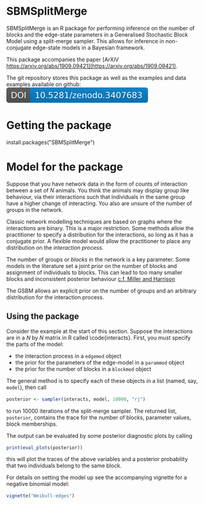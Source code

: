 # SBMSplitMerge
SBMSplitMerge is an R package for performing inference on the number of blocks and the edge-state parameters in a Generalised Stochastic Block Model using a split-merge sampler.
This allows for inference in non-conjugate edge-state models in a Bayesian framework.

This package accompanies the paper [ArXiV https://arxiv.org/abs/1909.09421](https://arxiv.org/abs/1909.09421).

The git repository stores this package as well as the examples and data examples available on github: [![DOI](man/figures/zenodo.3407683.svg)](https://doi.org/10.5281/zenodo.3407683)

# Getting the package
install.packages("SBMSplitMerge")

# Model for the package
Suppose that you have network data in the form of counts of interaction between a set of $N$ animals.
You think the animals may display group like behaviour, via their interactions such that individuals in the same group have a higher change of interacting.
You also are unsure of the number of groups in the network.

Classic network modelling techniques are based on graphs where the interactions are binary. This is a major restriction.
Some methods allow the practitioner to specify a distribution for the interactions, so long as it has a conjugate prior.
A flexible model would allow the practitioner to place any distribution on the _interaction process_.

The number of groups or _blocks_ in the network is a key parameter. Some models in the literature set a joint prior on the number of blocks and assignment of individuals to blocks.
This can lead to too many smaller blocks and inconsistent posterior behaviour [c.f. Miller and Harrison](https://doi.org/10.1080/01621459.2016.1255636)

The GSBM allows an explicit prior on the number of groups and an arbitrary distribution for the interaction process.

## Using the package
Consider the example at the start of this section. Suppose the interactions are in a $N$ by $N$ matrix in R called \code{interacts}.
First, you must specify the parts of the model:
- the interaction process in a ``edgemod`` object
- the prior for the parameters of the edge-model in a ``parammod`` object
- the prior for the number of blocks in a ``blockmod`` object

The general method is to specify each of these objects in a list (named, say, ``model``), then call
```R
posterior <- sampler(interacts, model, 10000, "rj")
```
to run 10000 iterations of the split-merge sampler.
The returned list, ``posterior``, contains the trace for the number of blocks, parameter values, block memberships.

The output can be evaluated by some posterior diagnostic plots by calling
```R
print(eval_plots(posterior))
```
this will plot the traces of the above variables and a posterior probability that two individuals belong to the same block.

For details on setting the model up see the accompanying vignette for a negative binomial model:
```R
vignette("Weibull-edges")
```
